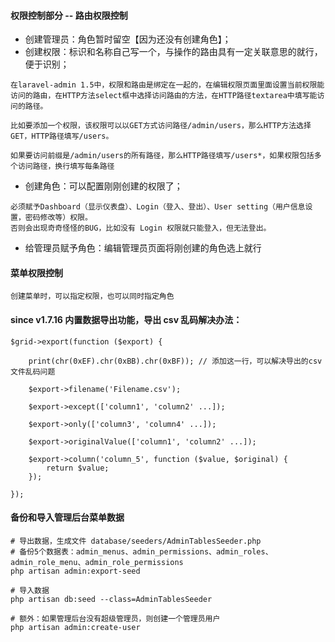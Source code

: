 #### 权限控制部分 -- 路由权限控制
- 创建管理员：角色暂时留空【因为还没有创建角色】；
- 创建权限：标识和名称自己写一个，与操作的路由具有一定关联意思的就行，便于识别；
```
在laravel-admin 1.5中，权限和路由是绑定在一起的，在编辑权限页面里面设置当前权限能访问的路由，在HTTP方法select框中选择访问路由的方法，在HTTP路径textarea中填写能访问的路径。

比如要添加一个权限，该权限可以以GET方式访问路径/admin/users，那么HTTP方法选择GET，HTTP路径填写/users。

如果要访问前缀是/admin/users的所有路径，那么HTTP路径填写/users*，如果权限包括多个访问路径，换行填写每条路径
```
- 创建角色：可以配置刚刚创建的权限了；
```
必须赋予Dashboard（显示仪表盘）、Login（登入、登出）、User setting（用户信息设置，密码修改等）权限。
否则会出现奇奇怪怪的BUG，比如没有 Login 权限就只能登入，但无法登出。
```
- 给管理员赋予角色：编辑管理员页面将刚创建的角色选上就行

#### 菜单权限控制
```
创建菜单时，可以指定权限，也可以同时指定角色
```

#### since v1.7.16 内置数据导出功能，导出 csv 乱码解决办法：

```
$grid->export(function ($export) {

    print(chr(0xEF).chr(0xBB).chr(0xBF)); // 添加这一行，可以解决导出的csv文件乱码问题

    $export->filename('Filename.csv');

    $export->except(['column1', 'column2' ...]);

    $export->only(['column3', 'column4' ...]);

    $export->originalValue(['column1', 'column2' ...]);

    $export->column('column_5', function ($value, $original) {
        return $value;
    });

});
```

#### 备份和导入管理后台菜单数据
```
# 导出数据，生成文件 database/seeders/AdminTablesSeeder.php 
# 备份5个数据表：admin_menus、admin_permissions、admin_roles、admin_role_menu、admin_role_permissions
php artisan admin:export-seed

# 导入数据
php artisan db:seed --class=AdminTablesSeeder

# 额外：如果管理后台没有超级管理员，则创建一个管理员用户
php artisan admin:create-user
```
